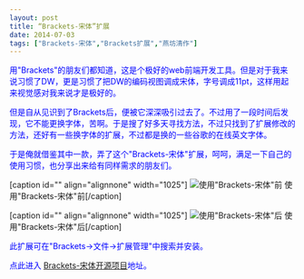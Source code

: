 ```yaml
---
layout: post
title: “Brackets-宋体”扩展
date: 2014-07-03
tags: ["Brackets-宋体","Brackets扩展","燕坊清作"]
---
```


<!-- build time:Sat Jun 23 2018 12:05:15 GMT+0800 (中国标准时间) -->

<span style="color:#00f">用"Brackets"的朋友们都知道，这是个极好的web前端开发工具。但是对于我来说习惯了DW，更是习惯了把DW的编码视图调成宋体，字号调成11pt，这样用起来视觉感对我来说才是极好的。</span>

<span style="color:#00f">但是自从见识到了Brackets后，便被它深深吸引过去了。不过用了一段时间后发现，它不能更换字体，苦啊。于是搜了好多天寻找方法，不过只找到了扩展修改的方法，还好有一些换字体的扩展，不过都是换的一些谷歌的在线英文字体。</span>

<span style="color:#00f">于是俺就借鉴其中一款，弄了这个"Brackets-宋体"扩展，呵呵，满足一下自己的使用习惯，也分享出来给有同样需求的朋友们。</span>

[caption id="" align="alignnone" width="1025"] ![使用"Brackets-宋体"前](http://ww4.sinaimg.cn/large/4eed32f2jw1ehzvgw84d2j20sh0eldh2.jpg) 使用"Brackets-宋体"前[/caption]

[caption id="" align="alignnone" width="1025"] ![使用"Brackets-宋体"后](http://ww1.sinaimg.cn/large/4eed32f2jw1ehzvguqrelj20sh0el3z9.jpg) 使用"Brackets-宋体"后[/caption]

<span style="color:#00f">此扩展可在"Brackets->文件->扩展管理"中搜索并安装。</span>

<span style="color:#00f">点此进入 [Brackets-宋体开源项目](https://code.google.com/p/brackets-simsun/)地址。</span>
<!-- rebuild by neat -->